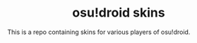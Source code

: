 <h1 align="center">osu!droid skins</h1>
This is a repo containing skins for various players of osu!droid.
